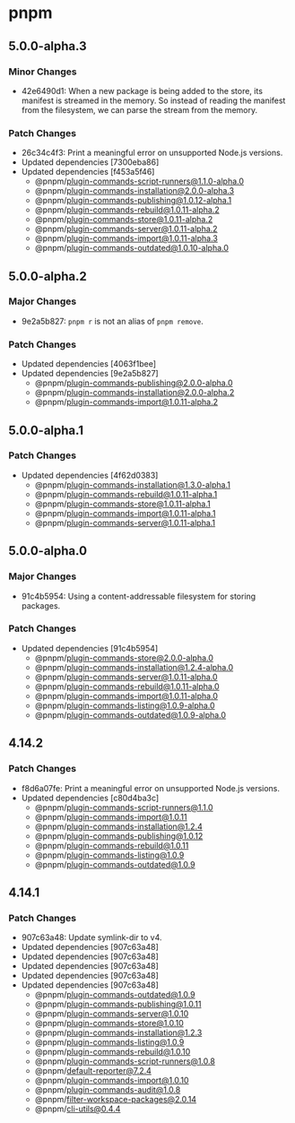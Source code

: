# pnpm

## 5.0.0-alpha.3

### Minor Changes

- 42e6490d1: When a new package is being added to the store, its manifest is streamed in the memory. So instead of reading the manifest from the filesystem, we can parse the stream from the memory.

### Patch Changes

- 26c34c4f3: Print a meaningful error on unsupported Node.js versions.
- Updated dependencies [7300eba86]
- Updated dependencies [f453a5f46]
  - @pnpm/plugin-commands-script-runners@1.1.0-alpha.0
  - @pnpm/plugin-commands-installation@2.0.0-alpha.3
  - @pnpm/plugin-commands-publishing@1.0.12-alpha.1
  - @pnpm/plugin-commands-rebuild@1.0.11-alpha.2
  - @pnpm/plugin-commands-store@1.0.11-alpha.2
  - @pnpm/plugin-commands-server@1.0.11-alpha.2
  - @pnpm/plugin-commands-import@1.0.11-alpha.3
  - @pnpm/plugin-commands-outdated@1.0.10-alpha.0

## 5.0.0-alpha.2

### Major Changes

- 9e2a5b827: `pnpm r` is not an alias of `pnpm remove`.

### Patch Changes

- Updated dependencies [4063f1bee]
- Updated dependencies [9e2a5b827]
  - @pnpm/plugin-commands-publishing@2.0.0-alpha.0
  - @pnpm/plugin-commands-installation@2.0.0-alpha.2
  - @pnpm/plugin-commands-import@1.0.11-alpha.2

## 5.0.0-alpha.1

### Patch Changes

- Updated dependencies [4f62d0383]
  - @pnpm/plugin-commands-installation@1.3.0-alpha.1
  - @pnpm/plugin-commands-rebuild@1.0.11-alpha.1
  - @pnpm/plugin-commands-store@1.0.11-alpha.1
  - @pnpm/plugin-commands-import@1.0.11-alpha.1
  - @pnpm/plugin-commands-server@1.0.11-alpha.1

## 5.0.0-alpha.0

### Major Changes

- 91c4b5954: Using a content-addressable filesystem for storing packages.

### Patch Changes

- Updated dependencies [91c4b5954]
  - @pnpm/plugin-commands-store@2.0.0-alpha.0
  - @pnpm/plugin-commands-installation@1.2.4-alpha.0
  - @pnpm/plugin-commands-server@1.0.11-alpha.0
  - @pnpm/plugin-commands-rebuild@1.0.11-alpha.0
  - @pnpm/plugin-commands-import@1.0.11-alpha.0
  - @pnpm/plugin-commands-listing@1.0.9-alpha.0
  - @pnpm/plugin-commands-outdated@1.0.9-alpha.0

## 4.14.2

### Patch Changes

- f8d6a07fe: Print a meaningful error on unsupported Node.js versions.
- Updated dependencies [c80d4ba3c]
  - @pnpm/plugin-commands-script-runners@1.1.0
  - @pnpm/plugin-commands-import@1.0.11
  - @pnpm/plugin-commands-installation@1.2.4
  - @pnpm/plugin-commands-publishing@1.0.12
  - @pnpm/plugin-commands-rebuild@1.0.11
  - @pnpm/plugin-commands-listing@1.0.9
  - @pnpm/plugin-commands-outdated@1.0.9

## 4.14.1

### Patch Changes

- 907c63a48: Update symlink-dir to v4.
- Updated dependencies [907c63a48]
- Updated dependencies [907c63a48]
- Updated dependencies [907c63a48]
- Updated dependencies [907c63a48]
- Updated dependencies [907c63a48]
  - @pnpm/plugin-commands-outdated@1.0.9
  - @pnpm/plugin-commands-publishing@1.0.11
  - @pnpm/plugin-commands-server@1.0.10
  - @pnpm/plugin-commands-store@1.0.10
  - @pnpm/plugin-commands-installation@1.2.3
  - @pnpm/plugin-commands-listing@1.0.9
  - @pnpm/plugin-commands-rebuild@1.0.10
  - @pnpm/plugin-commands-script-runners@1.0.8
  - @pnpm/default-reporter@7.2.4
  - @pnpm/plugin-commands-import@1.0.10
  - @pnpm/plugin-commands-audit@1.0.8
  - @pnpm/filter-workspace-packages@2.0.14
  - @pnpm/cli-utils@0.4.4
